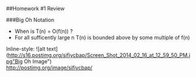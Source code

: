 ##Homework #1 Review

###Big Oh Notation
- When is T(n) = O(f(n)) ?
- For all sufficently large n T(n) is bounded above by some multiple of f(n)



Inline-style: 
![alt text](http://s16.postimg.org/sifiycbap/Screen_Shot_2014_02_16_at_12_59_50_PM.jpg"Big Oh Image")
<br/>
http://postimg.org/image/sifiycbap/
